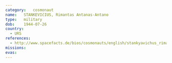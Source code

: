 ```yaml
---
category:	cosmonaut
name:	STANKEVIčIUS, Rimantas Antanas-Antano 
type:	military
dob:	1944-07-26
country:
  - URS
references:
  - http://www.spacefacts.de/bios/cosmonauts/english/stankyavichus_rimantas.htm
missions:
evas:
---
```

